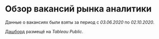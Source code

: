 # Обзор вакансий рынка аналитики
Данные о вакансиях были взяты за период с *03.06.2020* по *02.10.2020*.

[Дашборд](https://public.tableau.com/app/profile/roman.shokalo/viz/KarpovCourses_Visualization_Lesson2_Task2_Roman_Shokalo/JobOpeningsHHDashboard) размещё на *Tableau Public*.
